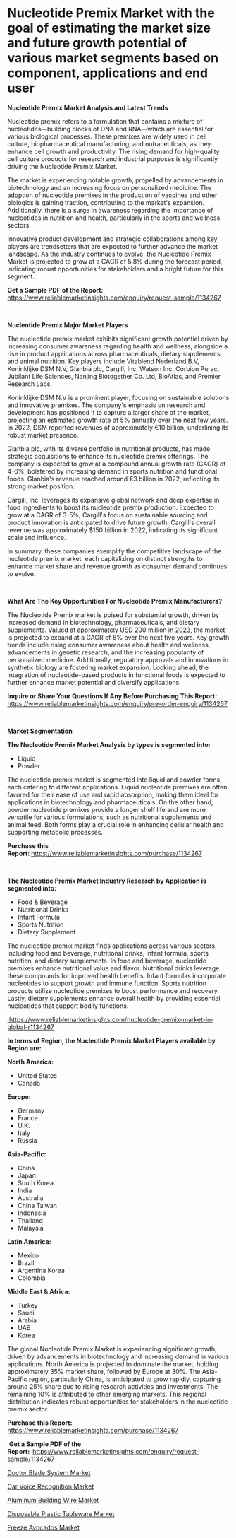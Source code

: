 <p><h1>Nucleotide Premix Market with the goal of estimating the market size and future growth potential of various market segments based on component, applications and end user</h1></p><p><strong>Nucleotide Premix Market Analysis and Latest Trends</strong></p>
<p><p>Nucleotide premix refers to a formulation that contains a mixture of nucleotides—building blocks of DNA and RNA—which are essential for various biological processes. These premixes are widely used in cell culture, biopharmaceutical manufacturing, and nutraceuticals, as they enhance cell growth and productivity. The rising demand for high-quality cell culture products for research and industrial purposes is significantly driving the Nucleotide Premix Market.</p><p>The market is experiencing notable growth, propelled by advancements in biotechnology and an increasing focus on personalized medicine. The adoption of nucleotide premixes in the production of vaccines and other biologics is gaining traction, contributing to the market's expansion. Additionally, there is a surge in awareness regarding the importance of nucleotides in nutrition and health, particularly in the sports and wellness sectors. </p><p>Innovative product development and strategic collaborations among key players are trendsetters that are expected to further advance the market landscape. As the industry continues to evolve, the Nucleotide Premix Market is projected to grow at a CAGR of 5.8% during the forecast period, indicating robust opportunities for stakeholders and a bright future for this segment.</p></p>
<p><strong>Get a Sample PDF of the Report:&nbsp;</strong> <a href="https://www.reliablemarketinsights.com/enquiry/request-sample/1134267?utm_campaign=1197&utm_medium=2&utm_source=Github&utm_content=ia&utm_term=08102024&utm_id=nucleotide-premix">https://www.reliablemarketinsights.com/enquiry/request-sample/1134267</a></p>
<p>&nbsp;</p>
<p><strong>Nucleotide Premix Major Market Players</strong></p>
<p><p>The nucleotide premix market exhibits significant growth potential driven by increasing consumer awareness regarding health and wellness, alongside a rise in product applications across pharmaceuticals, dietary supplements, and animal nutrition. Key players include Vitablend Nederland B.V, Koninklijke DSM N.V, Glanbia plc, Cargill, Inc, Watson Inc, Corbion Purac, Jubilant Life Sciences, Nanjing Biotogether Co. Ltd, BioAtlas, and Premier Research Labs.</p><p>Koninklijke DSM N.V is a prominent player, focusing on sustainable solutions and innovative premixes. The company's emphasis on research and development has positioned it to capture a larger share of the market, projecting an estimated growth rate of 5% annually over the next few years. In 2022, DSM reported revenues of approximately €10 billion, underlining its robust market presence.</p><p>Glanbia plc, with its diverse portfolio in nutritional products, has made strategic acquisitions to enhance its nucleotide premix offerings. The company is expected to grow at a compound annual growth rate (CAGR) of 4-6%, bolstered by increasing demand in sports nutrition and functional foods. Glanbia's revenue reached around €3 billion in 2022, reflecting its strong market position.</p><p>Cargill, Inc. leverages its expansive global network and deep expertise in food ingredients to boost its nucleotide premix production. Expected to grow at a CAGR of 3-5%, Cargill's focus on sustainable sourcing and product innovation is anticipated to drive future growth. Cargill's overall revenue was approximately $150 billion in 2022, indicating its significant scale and influence.</p><p>In summary, these companies exemplify the competitive landscape of the nucleotide premix market, each capitalizing on distinct strengths to enhance market share and revenue growth as consumer demand continues to evolve.</p></p>
<p>&nbsp;</p>
<p><strong>What Are The Key Opportunities For Nucleotide Premix Manufacturers?</strong></p>
<p><p>The Nucleotide Premix market is poised for substantial growth, driven by increased demand in biotechnology, pharmaceuticals, and dietary supplements. Valued at approximately USD 200 million in 2023, the market is projected to expand at a CAGR of 8% over the next five years. Key growth trends include rising consumer awareness about health and wellness, advancements in genetic research, and the increasing popularity of personalized medicine. Additionally, regulatory approvals and innovations in synthetic biology are fostering market expansion. Looking ahead, the integration of nucleotide-based products in functional foods is expected to further enhance market potential and diversify applications.</p></p>
<p><strong>Inquire or Share Your Questions If Any Before Purchasing This Report:</strong> <a href="https://www.reliablemarketinsights.com/enquiry/pre-order-enquiry/1134267?utm_campaign=1197&utm_medium=2&utm_source=Github&utm_content=ia&utm_term=08102024&utm_id=nucleotide-premix">https://www.reliablemarketinsights.com/enquiry/pre-order-enquiry/1134267</a></p>
<p>&nbsp;</p>
<p><strong>Market Segmentation</strong></p>
<p><strong>The Nucleotide Premix Market Analysis by types is segmented into:</strong></p>
<p><ul><li>Liquid</li><li>Powder</li></ul></p>
<p><p>The nucleotide premix market is segmented into liquid and powder forms, each catering to different applications. Liquid nucleotide premixes are often favored for their ease of use and rapid absorption, making them ideal for applications in biotechnology and pharmaceuticals. On the other hand, powder nucleotide premixes provide a longer shelf life and are more versatile for various formulations, such as nutritional supplements and animal feed. Both forms play a crucial role in enhancing cellular health and supporting metabolic processes.</p></p>
<p><strong>Purchase this Report:&nbsp;</strong><a href="https://www.reliablemarketinsights.com/purchase/1134267?utm_campaign=1197&utm_medium=2&utm_source=Github&utm_content=ia&utm_term=08102024&utm_id=nucleotide-premix">https://www.reliablemarketinsights.com/purchase/1134267</a></p>
<p>&nbsp;</p>
<p><strong>The Nucleotide Premix Market Industry Research by Application is segmented into:</strong></p>
<p><ul><li>Food & Beverage</li><li>Nutritional Drinks</li><li>Infant Formula</li><li>Sports Nutrition</li><li>Dietary Supplement</li></ul></p>
<p><p>The nucleotide premix market finds applications across various sectors, including food and beverage, nutritional drinks, infant formula, sports nutrition, and dietary supplements. In food and beverage, nucleotide premixes enhance nutritional value and flavor. Nutritional drinks leverage these compounds for improved health benefits. Infant formulas incorporate nucleotides to support growth and immune function. Sports nutrition products utilize nucleotide premixes to boost performance and recovery. Lastly, dietary supplements enhance overall health by providing essential nucleotides that support bodily functions.</p></p>
<p><a href="https://www.reliablemarketinsights.com/nucleotide-premix-market-in-global-r1134267?utm_campaign=1197&utm_medium=2&utm_source=Github&utm_content=ia&utm_term=08102024&utm_id=nucleotide-premix">&nbsp;https://www.reliablemarketinsights.com/nucleotide-premix-market-in-global-r1134267</a></p>
<p><strong>In terms of Region, the Nucleotide Premix Market Players available by Region are:</strong></p>
<p>
    <p> <strong> North America: </strong>
        <ul>
            <li>United States</li>
            <li>Canada</li>
        </ul>
        </p> 
    <p> <strong> Europe: </strong>
        <ul>
            <li>Germany</li>
            <li>France</li>
            <li>U.K.</li>
            <li>Italy</li>
            <li>Russia</li>
        </ul>
        </p> 
    <p> <strong> Asia-Pacific: </strong>
        <ul>
            <li>China</li>
            <li>Japan</li>
            <li>South Korea</li>
            <li>India</li>
            <li>Australia</li>
            <li>China Taiwan</li>
            <li>Indonesia</li>
            <li>Thailand</li>
            <li>Malaysia</li>
        </ul>
        </p> 
    <p> <strong> Latin America: </strong>
        <ul>
            <li>Mexico</li>
            <li>Brazil</li>
            <li>Argentina Korea</li>
            <li>Colombia</li>
        </ul>
        </p> 
    <p> <strong> Middle East & Africa: </strong>
        <ul>
            <li>Turkey</li>
            <li>Saudi</li>
            <li>Arabia</li>
            <li>UAE</li>
            <li>Korea</li>
        </ul>
    </p>
    </p>
<p><p>The global Nucleotide Premix Market is experiencing significant growth, driven by advancements in biotechnology and increasing demand in various applications. North America is projected to dominate the market, holding approximately 35% market share, followed by Europe at 30%. The Asia-Pacific region, particularly China, is anticipated to grow rapidly, capturing around 25% share due to rising research activities and investments. The remaining 10% is attributed to other emerging markets. This regional distribution indicates robust opportunities for stakeholders in the nucleotide premix sector.</p></p>
<p><strong>Purchase this Report: </strong><a href="https://www.reliablemarketinsights.com/purchase/1134267?utm_campaign=1197&utm_medium=2&utm_source=Github&utm_content=ia&utm_term=08102024&utm_id=nucleotide-premix">https://www.reliablemarketinsights.com/purchase/1134267</a></p>
<p>&nbsp;<strong>Get a Sample PDF of the Report:&nbsp;&nbsp;</strong><a href="https://www.reliablemarketinsights.com/enquiry/request-sample/1134267?utm_campaign=1197&utm_medium=2&utm_source=Github&utm_content=ia&utm_term=08102024&utm_id=nucleotide-premix">https://www.reliablemarketinsights.com/enquiry/request-sample/1134267</a></p>
<p><strong></strong></p>
<p><p><a href="https://www.linkedin.com/pulse/regional-adaptations-global-doctor-blade-system-market-trends-i0mle?utm_campaign=1197&utm_medium=2&utm_source=Github&utm_content=ia&utm_term=08102024&utm_id=nucleotide-premix">Doctor Blade System Market</a></p><p><a href="https://www.linkedin.com/pulse/global-car-voice-recognition-market-focus-product-type-single-ijvbe?utm_campaign=1197&utm_medium=2&utm_source=Github&utm_content=ia&utm_term=08102024&utm_id=nucleotide-premix">Car Voice Recognition Market</a></p><p><a href="https://www.linkedin.com/pulse/pioneering-growth-analyzing-global-aluminum-building-wire-rl4he?utm_campaign=1197&utm_medium=2&utm_source=Github&utm_content=ia&utm_term=08102024&utm_id=nucleotide-premix">Aluminum Building Wire Market</a></p><p><a href="https://www.linkedin.com/pulse/disposable-plastic-tableware-market-industry-landscape-growth-nkfae?utm_campaign=1197&utm_medium=2&utm_source=Github&utm_content=ia&utm_term=08102024&utm_id=nucleotide-premix">Disposable Plastic Tableware Market</a></p><p><a href="https://www.linkedin.com/pulse/freeze-avocados-market-report-product-type-hass-avocadoothers-uex8e?utm_campaign=1197&utm_medium=2&utm_source=Github&utm_content=ia&utm_term=08102024&utm_id=nucleotide-premix">Freeze Avocados Market</a></p></p>